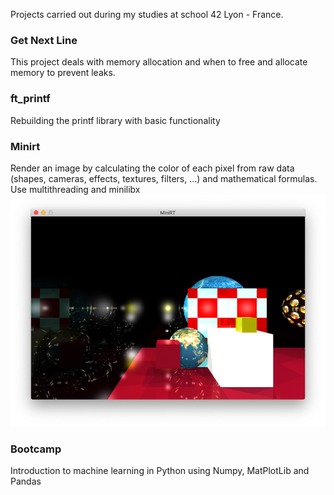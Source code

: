 Projects carried out during my studies at school 42 Lyon - France.

### Get Next Line
This project deals with memory allocation and when to free and allocate memory to prevent leaks.

### ft_printf
Rebuilding the printf library with basic functionality

### Minirt
Render an image by calculating the color of each pixel from raw data (shapes, cameras, effects, textures, filters, ...) and mathematical formulas.
Use multithreading and minilibx
![MiniRT Example](./minirt-ex1.png?raw=true "Exampel")

### Bootcamp
Introduction to machine learning in Python using Numpy, MatPlotLib and Pandas

